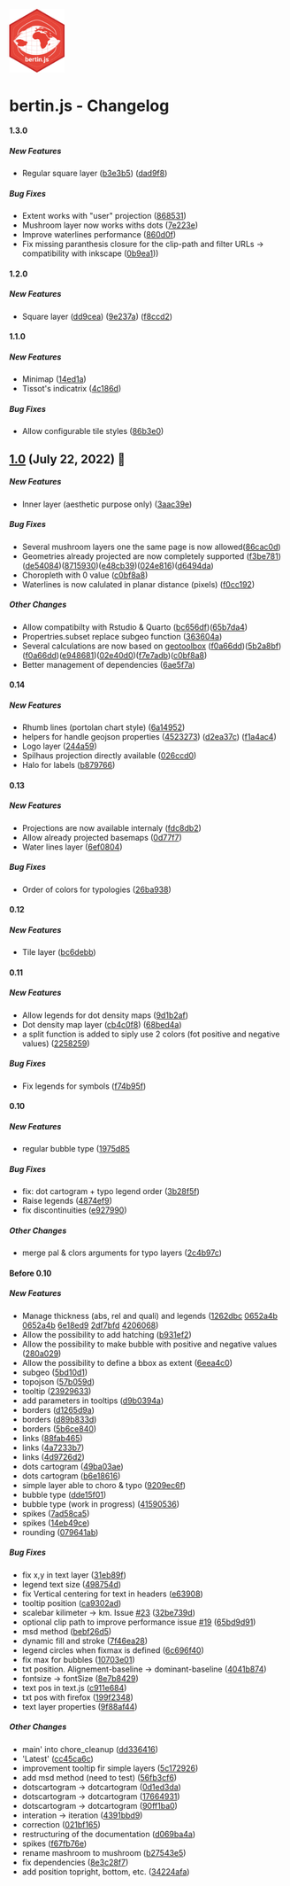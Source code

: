 
<img src ="img/logo.svg" width=100></img>

# bertin.js - Changelog

#### 1.3.0

##### New Features

* Regular square layer ([b3e3b5](https://github.com/neocarto/bertin/commit/b3e3b57db74ec7d20c86d2cb6bfed15dd7cff968)) ([dad9f8](https://github.com/neocarto/bertin/commit/dad9f8e30b774dbf2b25fa02d7c0fe798d412ff0))

##### Bug Fixes

* Extent works with "user" projection ([868531](https://github.com/neocarto/bertin/commit/8685312a70ee069afe21aeb12a2fd634af8bfa8b))
* Mushroom layer now works withs dots ([7e223e](https://github.com/neocarto/bertin/commit/7e223e211b6560eca220f2f3b36f4f9723329a23))
* Improve waterlines performance ([860d0f](https://github.com/neocarto/bertin/commit/860d0f801998b82791274a650ba29009dcab4010))
* Fix missing paranthesis closure for the clip-path and filter URLs -> compatibility with inkscape ([0b9ea1](https://github.com/neocarto/bertin/commit/0b9ea1334e3b4b1572d4cee6ef67f4ca68f33e02)))


#### 1.2.0

##### New Features

* Square layer ([dd9cea](https://github.com/neocarto/bertin/commit/dd9cea7d69895b5395c6d48d4a945993521ca59d)) ([9e237a](https://github.com/neocarto/bertin/commit/9e237a41fa659b4fcde40723967de5cc556cc192)) ([f8ccd2](https://github.com/neocarto/bertin/commit/https://github.com/neocarto/bertin/commit/f8ccd2249930dc3f0c410f9c25ba4e0960877817))

#### 1.1.0

##### New Features

* Minimap ([14ed1a](https://github.com/neocarto/bertin/commit/14ed1aee068c6bc2bd391428b0f6c2677dc15639))
* Tissot's indicatrix ([4c186d](https://github.com/neocarto/bertin/commit/4c186de2237b9a59fa6f8230e2cb3221f691a784))

##### Bug Fixes

* Allow configurable tile styles ([86b3e0](https://github.com/neocarto/bertin/commit/86b3e0a3df6fca3b868a56836fbccd5ea63965c7))

## <ins>1.0</ins> (July 22, 2022) 🥳

##### New Features

* Inner layer (aesthetic purpose only) ([3aac39e](https://github.com/neocarto/bertin/commit/3aac39ef84c8c1a112805395a45319f34bb44029))


##### Bug Fixes

* Several mushroom layers one the same page is now allowed([86cac0d](https://github.com/neocarto/bertin/commit/86cac0d7f1eda05914af516f3694f73d4220ec0f))
* Geometries already projected are now completely supported ([f3be781](https://github.com/neocarto/bertin/commit/f3be7816c07dcf9cf251001942654daf6aa904f8))([de54084](https://github.com/neocarto/bertin/commit/de54084f383c76e0a4c13be0a3038ddc7ff19b36))([8715930](https://github.com/neocarto/bertin/commit/871593099e5d5142df3f7464bbe88c6c79b61166))([e48cb39](https://github.com/neocarto/bertin/commit/e48cb39fac3d8f58634775928df1ce37f28266ca))([024e816](https://github.com/neocarto/bertin/commit/024e816908b1c3626a121066802c7f11e24639d6))([d6494da](https://github.com/neocarto/bertin/commit/d6494da0cd1fbad0c3faacbf54ea64d311557213))
* Choropleth with 0 value ([c0bf8a8](https://github.com/neocarto/bertin/commit/c0bf8a86e5cf3968d8f7903658f45660c11e77e4))
* Waterlines is now calulated in planar distance (pixels) ([f0cc192](https://github.com/neocarto/bertin/commit/f0cc192d427e561efc538e7f6d802c54479ad7db))

##### Other Changes

* Allow compatibilty with Rstudio & Quarto ([bc656df](https://github.com/neocarto/bertin/commit/bc656df430121218aed27e121690c0515a905ce2))([65b7da4](https://github.com/neocarto/bertin/commit/65b7da49cae21b5246df9ee7601b939d10d37b17))
* Propertries.subset replace subgeo function ([363604a](https://github.com/neocarto/bertin/commit/363604ad1e3c17f6cdbfb9189e10192adae8ba62))
* Several calculations are now based on [geotoolbox](https://github.com/neocarto/geotoolbox) ([f0a66dd](https://github.com/neocarto/bertin/commit/f0a66dde838020c6b45e7b7b3aa904c6eece8243))([5b2a8bf](https://github.com/neocarto/bertin/commit/5b2a8bf0de47aa89a849559c0f40176822bd0c25))([f0a66dd](https://github.com/neocarto/bertin/commit/f0a66dde838020c6b45e7b7b3aa904c6eece8243))([e948681](https://github.com/neocarto/bertin/commit/e94868194c62f1e2db088fb5d16ad1aa1f127435))([02e40d0](https://github.com/neocarto/bertin/commit/02e40d00598000b9f818250b7060d74a17f175d8))([f7e7adb](https://github.com/neocarto/bertin/commit/f7e7adb6b534bb48b273d3029ed924c85a31dc64))([c0bf8a8](https://github.com/neocarto/bertin/commit/c0bf8a86e5cf3968d8f7903658f45660c11e77e4))
* Better management of dependencies ([6ae5f7a](https://github.com/neocarto/bertin/commit/6ae5f7a319ea377a09d44d6dddf7251dcc991b53))

#### 0.14

##### New Features

* Rhumb lines (portolan chart style) ([6a14952](https://github.com/neocarto/bertin/commit/6a14952355f140759fcfe5f72e5f069fc362be57))
* helpers for handle geojson properties ([4523273](https://github.com/neocarto/bertin/commit/452327389c3d52532ecd041b2b1e88b9a243423b)) ([d2ea37c](https://github.com/neocarto/bertin/commit/d2ea37c6019070603672f50c3133206cb7cb08c6)) ([f1a4ac4](https://github.com/neocarto/bertin/commit/f1a4ac40d7e300c8b21f11b27d94c20787ad9195))
* Logo layer ([244a59](https://github.com/neocarto/bertin/commit/244a595d3df77455f0978c7c2eb9cf6efa6b3fd8))
* Spilhaus projection directly available ([026ccd0](https://github.com/neocarto/bertin/commit/026ccd04dd8c3a98b259f694fc963dda960e3846))
* Halo for labels ([b879766](https://github.com/neocarto/bertin/commit/b87976605c4ccc470e176a0a82182b704bb30046))

#### 0.13

##### New Features

* Projections are now available internaly ([fdc8db2](https://github.com/neocarto/bertin/commit/fdc8db2516879d79b4da6c08be6e6e29b87acdf2))
* Allow already projected basemaps ([0d77f7](https://github.com/neocarto/bertin/commit/0d77f73016b136a6b6386d52e4e4ac697306ed39))
* Water lines layer ([6ef0804](https://github.com/neocarto/bertin/commit/6ef08045d631e6ddd7971b41046d33d2b045ee56))

##### Bug Fixes

* Order of colors for typologies ([26ba938](https://github.com/neocarto/bertin/commit/26ba9380555de8c23c825aa6725b7cdabb5a1dad))

#### 0.12

##### New Features

* Tile layer ([bc6debb](https://github.com/neocarto/bertin/commit/bc6debb97c205da81167b0c6552588dc201c37f1))

#### 0.11

##### New Features

* Allow legends for dot density maps ([9d1b2af](https://github.com/neocarto/bertin/commit/9d1b2af9ae8274261ccd17927d347cee9ae6189c))
* Dot density map layer ([cb4c0f8](https://github.com/neocarto/bertin/commit/cb4c0f8c8edc7a11213dfffe7e981871db7071f1))  ([68bed4a](https://github.com/neocarto/bertin/commit/68bed4a7d0b9c9fe9bba022568ba0a3d5da83007))
* a split function is added to siply use 2 colors (fot positive and negative values) ([2258259](https://github.com/neocarto/bertin/commit/22582593a0c982f8062e041e624c3758acf387ec))

##### Bug Fixes

* Fix legends for symbols ([f74b95f](https://github.com/neocarto/bertin/commit/f74b95f90c0868298c9b6fc01ce240dc19c47fbe))

#### 0.10

##### New Features

* regular bubble type ([1975d85]((https://github.com/neocarto/bertin/commit/1975d855b950440f4aa33d3c866637c5e4d09ba1))

##### Bug Fixes 

* fix: dot cartogram + typo legend order ([3b28f5f](https://github.com/neocarto/bertin/commit/3b28f5fd2734ff7d257ad7bab52a5500970acebf))
* Raise legends ([4874ef9](https://github.com/neocarto/bertin/commit/4874ef9cab1eb525497a6b2a0ba4a833aa38ffc9))
* fix discontinuities ([e927990](https://github.com/neocarto/bertin/commit/e927990b9c362619e98eb7b79c59efb31d665b30))

##### Other Changes
* merge pal & clors arguments for typo layers ([2c4b97c](https://github.com/neocarto/bertin/commit/2c4b97c6c90cb67f56392f45ce297282113332b1))

#### Before 0.10

##### New Features
* Manage thickness (abs, rel and quali) and legends ([1262dbc](https://github.com/neocarto/bertin/commit/1262dbcf98edd32dfc97913bf881066687c184e5) [0652a4b](https://github.com/neocarto/bertin/commit/0652a4b726658f0a45abb5055a99f4462b67f619) [0652a4b](https://github.com/neocarto/bertin/commit/0652a4b726658f0a45abb5055a99f4462b67f619) [6e18ed9](https://github.com/neocarto/bertin/commit/6e18ed90380479e2c6e59a55a2af0380fd32335e) [2df7bfd](https://github.com/neocarto/bertin/commit/2df7bfdd8155a33945e24b3ba53c2a40bbc509bf) [4206068](https://github.com/neocarto/bertin/commit/42060680230887e71f7a303c6781e83d7329e9ef))
* Allow the possibility to add hatching ([b931ef2](https://github.com/neocarto/bertin/commit/b931ef2c063cf2a5739a73547dca655f2140d7d9))
* Allow the possibility to make bubble with positive and negative values ([280a029](https://github.com/neocarto/bertin/commit/f9169226d8a2a0d9cf9e0456dba88e8254af96b4))
* Allow the possibility to define a bbox as extent ([6eea4c0](https://github.com/neocarto/bertin/commit/6eea4c0b67fff5563c56f5bf711ace85c066ea01))
* subgeo ([5bd10d1](https://github.com/neocarto/bertin/commit/5bd10d11d87326eb85f52caeb54498e329c44197))
* topojson ([57b059d](https://github.com/neocarto/bertin/commit/57b059d2d8c8669da6ec223600efeef1e6a732cc))
* tooltip ([23929633](https://github.com/neocarto/bertin/commit/239296339afa2115343b51342b6bfee16df687d6))
* add parameters in tooltips ([d9b0394a](https://github.com/neocarto/bertin/commit/d9b0394a416921e4f24972aab035b10e54d44b35))
*  borders ([d1265d9a](https://github.com/neocarto/bertin/commit/d1265d9a00a3ea449ee4ae0091eab95c3a751ffe))
*  borders ([d89b833d](https://github.com/neocarto/bertin/commit/d89b833dc6f010020b388e00810add8c10faa4e1))
*  borders ([5b6ce840](https://github.com/neocarto/bertin/commit/5b6ce840f12262570a54abeaf0cfddd67efe7d89))
*  links ([88fab465](https://github.com/neocarto/bertin/commit/88fab465d77f4a890d180a9d735f64c17b62b112))
*  links ([4a7233b7](https://github.com/neocarto/bertin/commit/4a7233b70fa6f364eb80ba281929ffffa7625adc))
*  links ([4d9726d2](https://github.com/neocarto/bertin/commit/4d9726d2ba0bc1a5947c17a5336be04d20f0f999))
*  dots cartogram ([49ba03ae](https://github.com/neocarto/bertin/commit/49ba03ae85ccd85ea022b16bd64d98db9621a1d7))
*  dots cartogram ([b6e18616](https://github.com/neocarto/bertin/commit/b6e18616b8cc64df44fe0c8a7b261ff5617c42ce))
*  simple layer able to choro & typo ([9209ec6f](https://github.com/neocarto/bertin/commit/9209ec6f8c0cbbc965347f99c7f8dc0c681bf686))
*  bubble type ([dde15f01](https://github.com/neocarto/bertin/commit/dde15f01d7b055204886f747d92d483bd58a4586))
*  bubble type (work in progress) ([41590536](https://github.com/neocarto/bertin/commit/4159053681423efdcf435bad3a9ad3f9f949bcfd))
*  spikes ([7ad58ca5](https://github.com/neocarto/bertin/commit/7ad58ca561a409cf630628829ef5d38729661c2f))
*  spikes ([14eb49ce](https://github.com/neocarto/bertin/commit/14eb49ce3cd5ad5654553907006c92e3d7867f04))
*  rounding ([079641ab](https://github.com/neocarto/bertin/commit/079641ab420ee027a270cad072f984fb2e990dd9))

##### Bug Fixes
* fix x,y in text layer ([31eb89f](https://github.com/neocarto/bertin/commit/31eb89f582fc80abc29663e8be3afaa30162d616))
* legend text size ([498754d](https://github.com/neocarto/bertin/commit/498754d143a1dd563e962f9014aa8ae120e64ed0))
* fix Vertical centering for text in headers ([e63908](https://github.com/neocarto/bertin/commit/ae639084b065a8777ae56066197e34917d47fe4d))
*  tooltip position ([ca9302ad](https://github.com/neocarto/bertin/commit/ca9302adcc3a0588a81fbb382990021136521b97))
*  scalebar kilimeter -> km. Issue [#23](https://github.com/neocarto/bertin/pull/23) ([32be739d](https://github.com/neocarto/bertin/commit/32be739d0a98344bc1c677acb3d9e0941322cfd8))
*  optional clip path to improve performance issue [#19](https://github.com/neocarto/bertin/pull/19) ([65bd9d91](https://github.com/neocarto/bertin/commit/65bd9d918a86b17ff1411cb0e490a88f4a8cdad5))
*  msd method ([bebf26d5](https://github.com/neocarto/bertin/commit/bebf26d560599e78ca21913a51e9c8abff2c14f6))
*  dynamic fill and stroke ([7f46ea28](https://github.com/neocarto/bertin/commit/7f46ea288521b9ee8b3309597c4f97bbff750c00))
*  legend circles when fixmax is defined ([6c696f40](https://github.com/neocarto/bertin/commit/6c696f40ad0db4f7bb8c64b2604c87012db74158))
*  fix max for bubbles ([10703e01](https://github.com/neocarto/bertin/commit/10703e01920cf10007a80196c6f29ca917879167))
*  txt position. Alignement-baseline -> dominant-baseline ([4041b874](https://github.com/neocarto/bertin/commit/4041b874f6294f8263bf3b4de22a7d2ad5588ef5))
*  fontsize -> fontSize ([8e7b8429](https://github.com/neocarto/bertin/commit/8e7b8429039d3a5469ff7fff7bc405430050ff2d))
*  text pos in text.js ([c911e684](https://github.com/neocarto/bertin/commit/c911e684f7e58f6a2987878e49edfce8ee1359c0))
*  txt pos with firefox ([199f2348](https://github.com/neocarto/bertin/commit/199f2348eabd997f8bca64e8db3ccc095b1962be))
*  text layer properties ([9f88af44](https://github.com/neocarto/bertin/commit/9f88af4419dbe4d7ac93dd3018ad49c67aa5bdc2))

##### Other Changes

* main' into chore_cleanup ([dd336416](https://github.com/neocarto/bertin/commit/dd3364165c8dfadf6cab47426e25bb39cf5a79ac))
*  'Latest' ([cc45ca6c](https://github.com/neocarto/bertin/commit/cc45ca6c02d6137f7a7c5b20f0a2b0f3de26f801))
*  improvement tooltip fir simple layers ([5c172926](https://github.com/neocarto/bertin/commit/5c172926fae5b7c8942b1a5b3a6041012d62694d))
*  add msd method (need to test) ([56fb3cf6](https://github.com/neocarto/bertin/commit/56fb3cf623384defd29b47b487ac9a8741c16ae8))
*  dotscartogram -> dotcartogram ([0d1ed3da](https://github.com/neocarto/bertin/commit/0d1ed3da421a1dae1687e7637315f7b85be861ba))
*  dotscartogram -> dotcartogram ([17664931](https://github.com/neocarto/bertin/commit/176649310181627f1d26d1092683adf8fb750d51))
*  dotscartogram -> dotcartogram ([90ff1ba0](https://github.com/neocarto/bertin/commit/90ff1ba05a15efc45d83f50ac61bf2b65cfdc252))
*  interation -> iteration ([4391bbd9](https://github.com/neocarto/bertin/commit/4391bbd945dd321749d0bf0401df0be0cbd5e0fc))
*  correction ([021bf165](https://github.com/neocarto/bertin/commit/021bf1654de3513dfe293b70fb435dd224be1f96))
*  restructuring of the documentation ([d069ba4a](https://github.com/neocarto/bertin/commit/d069ba4af9614231017aad0567fc44a6e9c85ba8))
*  spikes ([f67fb76e](https://github.com/neocarto/bertin/commit/f67fb76ea36ea97e8d4b10d939be624bc8e63b2b))
*  rename mashroom to mushroom ([b27543e5](https://github.com/neocarto/bertin/commit/b27543e53237833c307f221bb182c52df995dfdf))
*  fix dependencies ([8e3c28f7](https://github.com/neocarto/bertin/commit/8e3c28f711d76861310883ddcf33027df44acfdb))
*  add position topright, bottom, etc. ([34224afa](https://github.com/neocarto/bertin/commit/34224afacb31701f543881295be97e5247ef268d))
